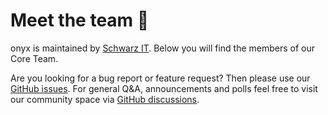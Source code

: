 <script lang="ts" setup>
import { VPTeamMembers } from 'vitepress/theme'

// https://vitepress.dev/reference/default-theme-team-page#show-team-members-in-a-page
const members = [
  {
    avatar: 'https://www.github.com/mj-hof.png',
    name: 'Martin Hofmann',
    title: 'Product Owner',
    links: [
      { icon: 'github', link: 'https://github.com/mj-hof' },
    ]
  },
  {
    avatar: 'https://www.github.com/jannick-ux.png',
    name: 'Jannick Keller',
    title: 'Lead Designer',
    links: [
      { icon: 'github', link: 'https://github.com/jannick-ux' },
    ]
  },
  {
    avatar: 'https://www.github.com/JoCa96.png',
    name: 'Jonathan Leo Carle',
    title: 'Lead Developer',
    links: [
      { icon: 'github', link: 'https://github.com/JoCa96' },
    ]
  },
  {
    avatar: 'https://www.github.com/BoppLi.png',
    name: 'Linda Bopp',
    title: 'Developer',
    links: [
      { icon: 'github', link: 'https://github.com/BoppLi' },
    ]
  },
  {
    avatar: 'https://www.github.com/larsrickert.png',
    name: 'Lars Rickert',
    title: 'Developer',
    links: [
      { icon: 'github', link: 'https://github.com/larsrickert' },
    ]
  },
  {
    avatar: 'https://www.github.com/MajaZarkova.png',
    name: 'Maja Zarkova',
    title: 'Developer',
    links: [
      { icon: 'github', link: 'https://github.com/MajaZarkova' },
    ]
  },
    {
    avatar: 'https://www.github.com/ChristianBusshoff.png',
    name: 'Christian Bußhoff',
    title: 'Developer',
    links: [
      { icon: 'github', link: 'https://github.com/ChristianBusshoff' },
    ]
  },
]
</script>

# Meet the team 👋

onyx is maintained by [Schwarz IT](https://it.schwarz). Below you will find the members of our Core Team.

Are you looking for a bug report or feature request? Then please use our [GitHub issues](https://github.com/SchwarzIT/onyx/issues).
For general Q&A, announcements and polls feel free to visit our community space via [GitHub discussions](https://github.com/SchwarzIT/onyx/discussions/categories/q-a).

<VPTeamMembers size="small" :members="members" />
